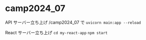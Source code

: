 # camp2024_07

API サーバー立ち上げ
/camp2024_07 で
`uvicorn main:app --reload`

React サーバー立ち上げ
`cd my-react-app`<!-- "my-react-appディレクトリに移動" -->
`npm start`
